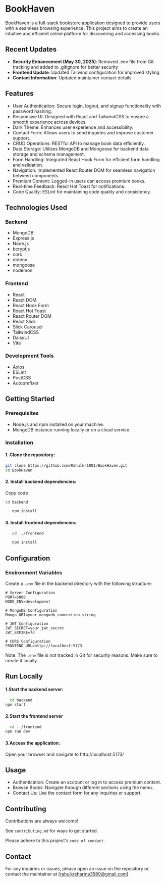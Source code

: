 # BookHaven


BookHaven is a full-stack bookstore application designed to provide users with a seamless browsing experience. This project aims to create an intuitive and efficient online platform for discovering and accessing books.


## Recent Updates
- **Security Enhancement (May 30, 2025)**: Removed .env file from Git tracking and added to .gitignore for better security
- **Frontend Update**: Updated Tailwind configuration for improved styling
- **Contact Information**: Updated maintainer contact details


## Features

- User Authentication: Secure login, logout, and signup functionality with password hashing.
- Responsive UI: Designed with React and TailwindCSS to ensure a smooth experience across devices.
- Dark Theme: Enhances user experience and accessibility.
- Contact Form: Allows users to send inquiries and improve customer support.
- CRUD Operations: RESTful API to manage book data efficiently.
- Data Storage: Utilizes MongoDB and Mongoose for backend data storage and schema management.
- Form Handling: Integrated React Hook Form for efficient form handling and validation.
- Navigation: Implemented React Router DOM for seamless navigation between components.
- Premium Content: Logged-in users can access premium books.
- Real-time Feedback: React Hot Toast for notifications.
- Code Quality: ESLint for maintaining code quality and consistency.



## Technologies Used
### Backend
- MongoDB
- Express.js
- Node.js
- bcryptjs
- cors
- dotenv
- mongoose
- nodemon
### Frontend
- React
- React DOM
- React Hook Form
- React Hot Toast
- React Router DOM
- React Slick
- Slick Carousel
- TailwindCSS
- DaisyUI
- Vite
### Development Tools
- Axios
- ESLint
- PostCSS
- Autoprefixer
## Getting Started
### Prerequisites
- Node.js and npm installed on your machine.
- MongoDB instance running locally or on a cloud service.
### Installation
#### 1. Clone the repository:

```bash
git clone https://github.com/Rahulkr1001/BookHaven.git
cd BookHaven
```
#### 2. Install backend dependencies:
Copy code
```bash
cd backend
```
```bash
   npm install
```
#### 3.  Install frontend dependencies:
```bash
   cd ../frontend
```
```bash
   npm install
```


## Configuration
### Environment Variables
Create a `.env` file in the backend directory with the following structure:
```env
# Server Configuration
PORT=5000
NODE_ENV=development

# MongoDB Configuration
Mongo_URI=your_mongodb_connection_string

# JWT Configuration
JWT_SECRET=your_jwt_secret
JWT_EXPIRE=7d

# CORS Configuration
FRONTEND_URL=http://localhost:5173
```
Note: The `.env` file is not tracked in Git for security reasons. Make sure to create it locally.

## Run Locally

#### 1.Start the backend server:

```bash
  cd backend
npm start
```

#### 2.Start the frontend server

```bash
  cd ../frontend
npm run dev
```
#### 3.Access the application:
Open your browser and navigate to http://localhost:5173/



## Usage
- Authentication: Create an account or log in to access premium content.
- Browse Books: Navigate through different sections using the menu.
- Contact Us: Use the contact form for any inquiries or support.


## Contributing

Contributions are always welcome!

See `contributing.md` for ways to get started.

Please adhere to this project's `code of conduct`.


## Contact
For any inquiries or issues, please open an issue on the repository or contact the maintainer at [rahulkrsharma3580@gmail.com].
